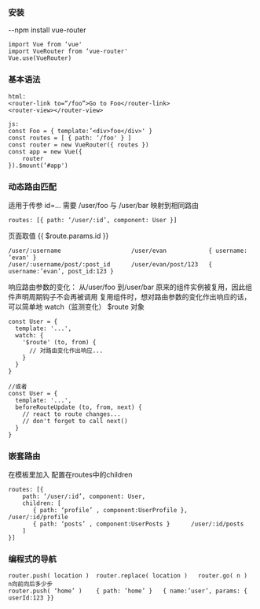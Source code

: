 ### 安装
--npm install vue-router
```
import Vue from ‘vue'
import VueRouter from ‘vue-router'
Vue.use(VueRouter) 
```

### 基本语法
```
html:
<router-link to=“/foo”>Go to Foo</router-link>
<router-view></router-view>

js:
const Foo = { template:’<div>foo</div>' }
const routes = [ { path: ‘/foo' } ]
const router = new VueRouter({ routes })
const app = new Vue({
    router
}).$mount(‘#app')

```

### 动态路由匹配
适用于传参 id=… 需要 /user/foo 与 /user/bar 映射到相同路由
```
routes: [{ path: ‘/user/:id’, component: User }]
```
页面取值 {{ $route.params.id }}
```
/user/:username                    /user/evan            { username: ‘evan' }
/user/:username/post/:post_id      /user/evan/post/123   { username:’evan’, post_id:123 }
```
响应路由参数的变化：
从/user/foo 到/user/bar 原来的组件实例被复用，因此组件声明周期钩子不会再被调用
复用组件时，想对路由参数的变化作出响应的话，可以简单地 watch（监测变化） $route 对象
```
const User = {
  template: '...',
  watch: {
    '$route' (to, from) {
      // 对路由变化作出响应...
    }
  }
}

//或者
const User = {
  template: '...',
  beforeRouteUpdate (to, from, next) {
    // react to route changes...
    // don't forget to call next()
  }
}
```
### 嵌套路由
在模板里加入<router-view> 配置在routes中的children
```
routes: [{
    path: ‘/user/:id’, component: User,
    children: [
       { path: ‘profile’ , component:UserProfile },   /user/:id/profile
       { path: ‘posts’ , component:UserPosts }      /user/:id/posts
    ] 
}]
```
### 编程式的导航
```
router.push( location )  router.replace( location )   router.go( n )  n向前向后多少步
router.push( ‘home’ )    { path: ’home’ }   { name:’user’, params: { userId:123 }}
```



